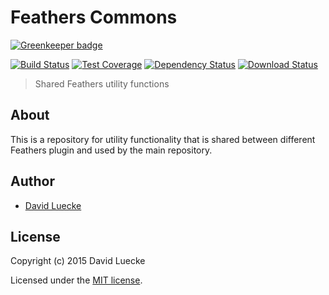 # Feathers Commons

[![Greenkeeper badge](https://badges.greenkeeper.io/feathersjs/commons.svg)](https://greenkeeper.io/)

[![Build Status](https://travis-ci.org/feathersjs/commons.png?branch=master)](https://travis-ci.org/feathersjs/commons)
[![Test Coverage](https://codeclimate.com/github/feathersjs/commons/badges/coverage.svg)](https://codeclimate.com/github/feathersjs/commons/coverage)
[![Dependency Status](https://img.shields.io/david/feathersjs/commons.svg?style=flat-square)](https://david-dm.org/feathersjs/commons)
[![Download Status](https://img.shields.io/npm/dm/@featherjs/commons.svg?style=flat-square)](https://www.npmjs.com/package/@featherjs/commons)

> Shared Feathers utility functions

## About

This is a repository for utility functionality that is shared between different Feathers plugin and used by the main repository.

## Author

- [David Luecke](https://github.com/daffl)

## License

Copyright (c) 2015 David Luecke

Licensed under the [MIT license](LICENSE).
